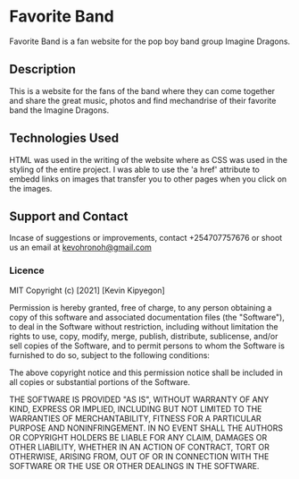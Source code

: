 # Favorite Band
Favorite Band is a fan website for the pop boy band group Imagine Dragons.
## Description
This is a website for the fans of the band where they can come together and share the great music, photos and find mechandrise of their favorite band the Imagine Dragons.
## Technologies Used
HTML was used in the writing of the website where as CSS was used in the styling of the entire project. I was able to use the 'a href' attribute to embedd links on images that transfer you to other pages when you click on the images.
## Support and Contact
Incase of suggestions or improvements, contact +254707757676 or shoot us an email at kevohronoh@gmail.com
### Licence
MIT
Copyright (c) [2021] [Kevin Kipyegon]

Permission is hereby granted, free of charge, to any person obtaining a copy
of this software and associated documentation files (the "Software"), to deal
in the Software without restriction, including without limitation the rights
to use, copy, modify, merge, publish, distribute, sublicense, and/or sell
copies of the Software, and to permit persons to whom the Software is
furnished to do so, subject to the following conditions:

The above copyright notice and this permission notice shall be included in all
copies or substantial portions of the Software.

THE SOFTWARE IS PROVIDED "AS IS", WITHOUT WARRANTY OF ANY KIND, EXPRESS OR
IMPLIED, INCLUDING BUT NOT LIMITED TO THE WARRANTIES OF MERCHANTABILITY,
FITNESS FOR A PARTICULAR PURPOSE AND NONINFRINGEMENT. IN NO EVENT SHALL THE
AUTHORS OR COPYRIGHT HOLDERS BE LIABLE FOR ANY CLAIM, DAMAGES OR OTHER
LIABILITY, WHETHER IN AN ACTION OF CONTRACT, TORT OR OTHERWISE, ARISING FROM,
OUT OF OR IN CONNECTION WITH THE SOFTWARE OR THE USE OR OTHER DEALINGS IN THE
SOFTWARE.
